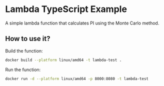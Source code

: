 # Lambda TypeScript Example

A simple lambda function that calculates PI using the Monte Carlo method.

## How to use it?

Build the function:

```sh
docker build --platform linux/amd64 -t lambda-test .
```

Run the function:

```sh
docker run -d --platform linux/amd64 -p 8000:8080 -t lambda-test
```
